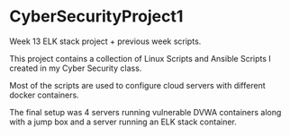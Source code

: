 # CyberSecurityProject1
Week 13 ELK stack project + previous week scripts.

This project contains a collection of Linux Scripts and Ansible Scripts I created in my Cyber Security class.

Most of the scripts are used to configure cloud servers with different docker containers.

The final setup was 4 servers running vulnerable DVWA containers along with a jump box and a server running an ELK stack container.